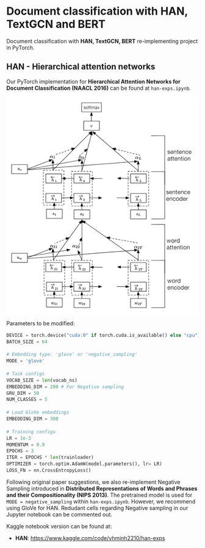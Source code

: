 # Document classification with HAN, TextGCN and BERT
Document classification with **HAN, TextGCN, BERT** re-implementing project in PyTorch. 

## HAN - Hierarchical attention networks
Our PyTorch implementation for **Hierarchical Attention Networks for Document Classification (NAACL 2016)** can be found at ``han-exps.ipynb``.

<p align="center" width="100%">
    <img scale="45%" src="https://github.com/vhminh2210/Document-Classification/blob/main/figs/HAN.png"> 
</p>

Parameters to be modified:
```python
DEVICE = torch.device("cuda:0" if torch.cuda.is_available() else "cpu")
BATCH_SIZE = 64

# Embedding type. 'glove' or 'negative_sampling'
MODE = 'glove'

# Task configs
VOCAB_SIZE = len(vocab_ns)
EMBEDDING_DIM = 200 # For Negative sampling
GRU_DIM = 50
NUM_CLASSES = 5

# Load GloVe embeddings
EMBEDDING_DIM = 300

# Training configs
LR = 1e-3
MOMENTUM = 0.9
EPOCHS = 3
ITER = EPOCHS * len(trainloader)
OPTIMIZER = torch.optim.AdamW(model.parameters(), lr= LR)
LOSS_FN = nn.CrossEntropyLoss()
```

Following original paper suggestions, we also re-implement Negative Sampling introduced in **Distributed Representations of Words and Phrases and their Compositionality (NIPS 2013)**. The pretrained model is used for `MODE = negative_sampling` within `han-exps.ipynb`. However, we recommend using GloVe for HAN. Redudant cells regarding Negative sampling in our Jupyter notebook can be commented out.
 
Kaggle notebook version can be found at: 
- **HAN**: https://www.kaggle.com/code/vhminh2210/han-exps
